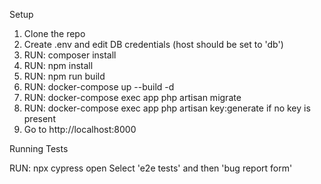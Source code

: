 Setup

1. Clone the repo
2. Create .env and edit DB credentials (host should be set to 'db')
3. RUN: composer install
4. RUN: npm install
5. RUN: npm run build
6. RUN: docker-compose up --build -d
7. RUN: docker-compose exec app php artisan migrate
8. RUN: docker-compose exec app php artisan key:generate if no key is present
9. Go to http://localhost:8000

Running Tests

RUN: npx cypress open
Select 'e2e tests' and then 'bug report form'
